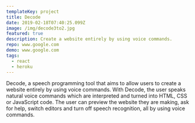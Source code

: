 ```yaml
---
templateKey: project
title: Decode
date: 2019-02-18T07:40:25.099Z
image: /img/decode3to2.jpg
featured: true
description: Create a website entirely by using voice commands.
repo: www.google.com
demo: www.google.com
tags:
  - react
  - heroku
---
```

Decode, a speech programming tool that aims to allow users to create a website entirely by using voice commands. With Decode, the user speaks natural voice commands which are interpreted and turned into HTML, CSS or JavaScript code. The user can preview the website they are making, ask for help, switch editors and turn off speech recognition, all by using voice commands.
